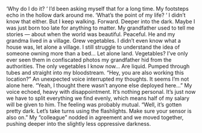 ‘Why do I do it? ‘
I’d been asking myself that for a long time.
My footsteps echo in the hollow dark around me.
‘What’s the point of my life? ‘
I didn’t know that either.
But I keep walking. Forward. Deeper into the dark.
Maybe I was just born too late for anything to matter.
My grandfather used to tell me stories — about when the
world was beautiful. Peaceful.
He and my grandma lived in a village. Grew vegetables.
I didn’t even know what a house was, let alone a village.
I still struggle to understand the idea of someone owning
more than a bed… Let alone land.
Vegetables? I’ve only ever seen them in confiscated photos
my grandfather hid from the authorities.
The only vegetables I know now… Are liquid.
Pumped through tubes and straight into my bloodstream.
“Hey, you are also working this location?”
An unexpected voice interrupted my thoughts. It seems I’m
not alone here.
“Yeah, I thought there wasn’t anyone else deployed here…”
My voice echoed, heavy with disappointment.
It’s nothing personal. It’s just now we have to split everything
we find evenly, which means half of my salary will be
given to him. The feeling was probably mutual.
“Well, it’s gotten pretty dark. Let’s take turns using the
flashlights. Make sure your sensor is also on.”
My “colleague” nodded in agreement and we moved together,
pushing deeper into the slightly less oppressive darkness.

